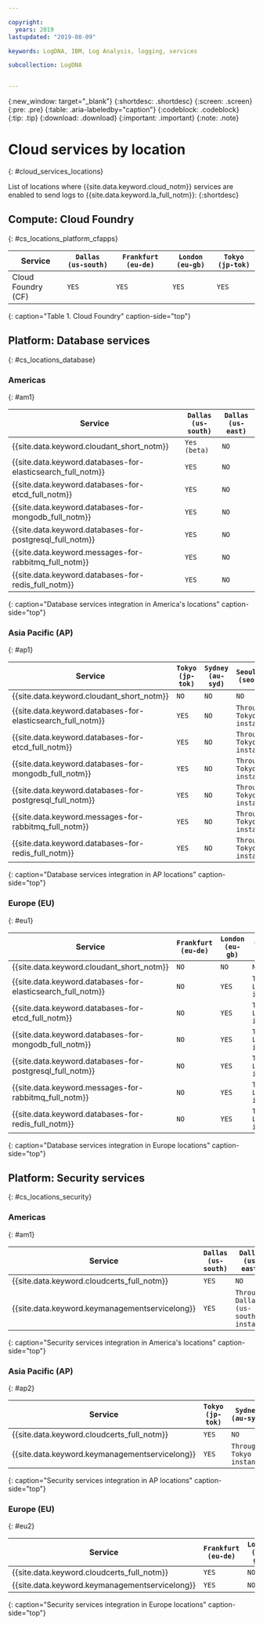 ```yaml
---

copyright:
  years: 2019
lastupdated: "2019-08-09"

keywords: LogDNA, IBM, Log Analysis, logging, services

subcollection: LogDNA


---
```


{:new_window: target="_blank"}
{:shortdesc: .shortdesc}
{:screen: .screen}
{:pre: .pre}
{:table: .aria-labeledby="caption"}
{:codeblock: .codeblock}
{:tip: .tip}
{:download: .download}
{:important: .important}
{:note: .note}


# Cloud services by location
{: #cloud_services_locations}

List of locations where {{site.data.keyword.cloud_notm}} services are enabled to send logs to {{site.data.keyword.la_full_notm}}:
{:shortdesc}


## Compute: Cloud Foundry
{: #cs_locations_platform_cfapps}

| Service                                                       | `Dallas (us-south)` | `Frankfurt (eu-de)` | `London (eu-gb)` | `Tokyo (jp-tok)` |
|---------------------------------------------------------------|---------------------|---------------------|------------------|------------------|
| Cloud Foundry (CF)                                            | `YES`               | `YES`               | `YES`            | `YES`            |
{: caption="Table 1. Cloud Foundry" caption-side="top"} 


## Platform: Database services
{: #cs_locations_database}


### Americas
{: #am1}

| Service                                                         | `Dallas (us-south)` | `Dallas (us-east)`  |
|-----------------------------------------------------------------|---------------------|---------------------|
| {{site.data.keyword.cloudant_short_notm}}                       | `Yes (beta)`        | `NO`                |
| {{site.data.keyword.databases-for-elasticsearch_full_notm}}     | `YES`               | `NO`                | 
| {{site.data.keyword.databases-for-etcd_full_notm}}              | `YES`               | `NO`                |
| {{site.data.keyword.databases-for-mongodb_full_notm}}           | `YES`               | `NO`                |
| {{site.data.keyword.databases-for-postgresql_full_notm}}        | `YES`               | `NO`                |
| {{site.data.keyword.messages-for-rabbitmq_full_notm}}           | `YES`               | `NO`                |
| {{site.data.keyword.databases-for-redis_full_notm}}             | `YES`               | `NO`                |
{: caption="Database services integration in America's locations" caption-side="top"} 


### Asia Pacific (AP)
{: #ap1}


| Service                                                         | `Tokyo (jp-tok)` |`Sydney (au-syd)`   | `Seoul 01 (seo01)`       | `Chennai 01 (che01)`     |
|-----------------------------------------------------------------|------------------|--------------------|--------------------------|--------------------------|
| {{site.data.keyword.cloudant_short_notm}}                       | `NO`             | `NO`               | `NO`                     | `NO`                     |
| {{site.data.keyword.databases-for-elasticsearch_full_notm}}     | `YES`            | `NO`               | `Through Tokyo instance` | `Through Tokyo instance` |
| {{site.data.keyword.databases-for-etcd_full_notm}}              | `YES`            | `NO`               | `Through Tokyo instance` | `Through Tokyo instance` |
| {{site.data.keyword.databases-for-mongodb_full_notm}}           | `YES`            | `NO`               | `Through Tokyo instance` | `Through Tokyo instance` |
| {{site.data.keyword.databases-for-postgresql_full_notm}}        | `YES`            | `NO`               | `Through Tokyo instance` | `Through Tokyo instance` |
| {{site.data.keyword.messages-for-rabbitmq_full_notm}}           | `YES`            | `NO`               | `Through Tokyo instance` | `Through Tokyo instance` |
| {{site.data.keyword.databases-for-redis_full_notm}}             | `YES`            | `NO`               | `Through Tokyo instance` | `Through Tokyo instance` |
{: caption="Database services integration in AP locations" caption-side="top"} 


### Europe (EU)
{: #eu1}

| Service                                                       |`Frankfurt (eu-de)`  | `London (eu-gb)` | `Oslo 01 (osl01)`         |
|---------------------------------------------------------------|---------------------|------------------|---------------------------|
| {{site.data.keyword.cloudant_short_notm}}                     | `NO`                | `NO`             | `NO`                      |
| {{site.data.keyword.databases-for-elasticsearch_full_notm}}   | `NO`                | `YES`            | `Through London instance` |
| {{site.data.keyword.databases-for-etcd_full_notm}}            | `NO`                | `YES`            | `Through London instance` |
| {{site.data.keyword.databases-for-mongodb_full_notm}}         | `NO`                | `YES`            | `Through London instance` | 
| {{site.data.keyword.databases-for-postgresql_full_notm}}      | `NO`                | `YES`            | `Through London instance` |
| {{site.data.keyword.messages-for-rabbitmq_full_notm}}         | `NO`                | `YES`            | `Through London instance` |
| {{site.data.keyword.databases-for-redis_full_notm}}           | `NO`                | `YES`            | `Through London instance` |
{: caption="Database services integration in Europe locations" caption-side="top"} 



## Platform: Security services
{: #cs_locations_security}


### Americas
{: #am1}

| Service                                                         | `Dallas (us-south)` | `Dallas (us-east)`                   |
|-----------------------------------------------------------------|---------------------|--------------------------------------|
| {{site.data.keyword.cloudcerts_full_notm}}                      | `YES`               | `NO`                                 |            
| {{site.data.keyword.keymanagementservicelong}}                  | `YES`               | `Through Dallas (us-south) instance` |
{: caption="Security services integration in America's locations" caption-side="top"} 



### Asia Pacific (AP)
{: #ap2}


| Service                                                         | `Tokyo (jp-tok)` |`Sydney (au-syd)`           |
|-----------------------------------------------------------------|------------------|----------------------------|
| {{site.data.keyword.cloudcerts_full_notm}}                      | `YES`            | `NO`                       |
| {{site.data.keyword.keymanagementservicelong}}                  | `YES`            | `Through Tokyo instance`   |
{: caption="Security services integration in AP locations" caption-side="top"} 


### Europe (EU)
{: #eu2}

| Service                                                       |`Frankfurt (eu-de)`  | `London (eu-gb)` | 
|---------------------------------------------------------------|---------------------|------------------|
| {{site.data.keyword.cloudcerts_full_notm}}                    | `YES`               | `NO`             |
| {{site.data.keyword.keymanagementservicelong}}                | `YES`               | `NO`             |
{: caption="Security services  integration in Europe locations" caption-side="top"} 



